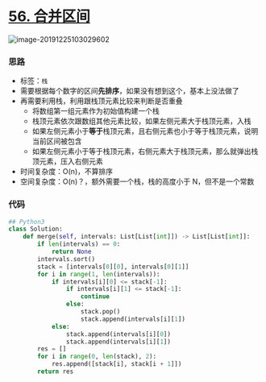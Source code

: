 # [56. 合并区间](https://leetcode-cn.com/problems/merge-intervals/)

![image-20191225103029602](https://deppwang.oss-cn-beijing.aliyuncs.com/blog/2019-12-25-023029.png)

### 思路

- 标签：`栈`
- 需要根据每个数字的区间**先排序**，如果没有想到这个，基本上没法做了
- 再需要利用栈，利用跟栈顶元素比较来判断是否重叠
  - 将数组第一组元素作为初始值构建一个栈
  - 栈顶元素依次跟数组其他元素比较，如果左侧元素大于栈顶元素，入栈
  - 如果左侧元素小于**等于**栈顶元素，且右侧元素也小于等于栈顶元素，说明当前区间被包含
  - 如果左侧元素小于等于栈顶元素，右侧元素大于栈顶元素，那么就弹出栈顶元素，压入右侧元素
- 时间复杂度：O(n)，不算排序
- 空间复杂度：O(n)？，额外需要一个栈，栈的高度小于 N，但不是一个常数

### 代码

```Python
## Python3
class Solution:
    def merge(self, intervals: List[List[int]]) -> List[List[int]]:
        if len(intervals) == 0:
            return None
        intervals.sort()
        stack = [intervals[0][0], intervals[0][1]]
        for i in range(1, len(intervals)):
            if intervals[i][0] <= stack[-1]:
                if intervals[i][1] <= stack[-1]:
                    continue
                else:
                    stack.pop()
                    stack.append(intervals[i][1])
            else:
                stack.append(intervals[i][0])
                stack.append(intervals[i][1])
        res = []
        for i in range(0, len(stack), 2):
            res.append([stack[i], stack[i + 1]])
        return res
```

